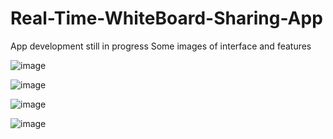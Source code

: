 # Real-Time-WhiteBoard-Sharing-App
 
App development still in progress
Some images of interface and features


![image](https://github.com/varshith03/Real-Time-WhiteBoard-Sharing-App/assets/56431994/06189279-dcb1-4d1b-a12a-5b2a4e07ddbd)

![image](https://github.com/varshith03/Real-Time-WhiteBoard-Sharing-App/assets/56431994/46b38570-b270-4702-b3ba-abf8796659e4)

![image](https://github.com/varshith03/Real-Time-WhiteBoard-Sharing-App/assets/56431994/3a39ca99-d0b1-4763-af1f-7ee4d2d5f03e)

![image](https://github.com/varshith03/Real-Time-WhiteBoard-Sharing-App/assets/56431994/48271b30-d042-46ad-b1a5-5256b853579e)
